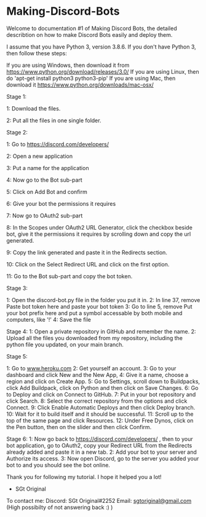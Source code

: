 # Making-Discord-Bots

Welcome to documentation #1 of Making Discord Bots, the detailed describtion on how to make Discord Bots easily and deploy them.



I assume that you have Python 3, version 3.8.6.
If you don't have Python 3, then follow these steps:

If you are using Windows, then download it from https://www.python.org/download/releases/3.0/ 
If you are using Linux, then do 'apt-get install python3 python3-pip'
If you are using Mac, then download it https://www.python.org/downloads/mac-osx/ 

Stage 1:

1: Download the files.

2: Put all the files in one single folder.

Stage 2:

1: Go to https://discord.com/developers/

2: Open a new application

3: Put a name for the application

4: Now go to the Bot sub-part

5: Click on Add Bot and confirm

6: Give your bot the permissions it requires

7: Now go to OAuth2 sub-part

8: In the Scopes under OAuth2 URL Generator, click the checkbox beside bot, give it the permissions it requires by scrolling down and copy the url generated.

9: Copy the link generated and paste it in the Redirects section.

10: Click on the Select Redirect URL and click on the first option.

11: Go to the Bot sub-part and copy the bot token.

Stage 3:

1: Open the discord-bot.py file in the folder you put it in.
2: In line 37, remove Paste bot token here and paste your bot token
3: Go to line 5, remove Put your bot prefix here and put a symbol accessable by both mobile and computers, like '!'
4: Save the file

Stage 4:
1: Open a private repository in GitHub and remember the name.
2: Upload all the files you downloaded from my repository, including the python file you updated, on your main branch.

Stage 5:

1: Go to www.heroku.com
2: Get yourself an account.
3: Go to your dashboard and click New and the New App,
4: Give it a name, choose a region and click on Create App.
5: Go to Settings, scroll down to Buildpacks, click Add Buildpack, click on Python and then click on Save Changes.
6: Go to Deploy and click on Connect to GitHub.
7: Put in your bot repository and click Search.
8: Select the correct repository from the options and click Connect.
9: Click Enable Automatic Deploys and then click Deploy branch.
10: Wait for it to build itself and it should be successful.
11: Scroll up to the top of the same page and click Resources.
12: Under Free Dynos, click on the Pen button, then on the slider and then click Confirm.

Stage 6:
1: Now go back to https://discord.com/developers/ , then to your bot application, go to OAuth2, copy your Redirect URL from the Redirects already added and paste it in a new tab.
2: Add your bot to your server and Authorize its access.
3: Now open Discord, go to the server you added your bot to and you should see the bot online.



Thank you for following my tutorial. I hope it helped you a lot!

- SGt Original



To contact me:
Discord: SGt Original#2252
Email: sgtoriginal@gmail.com (High possibilty of not answering back :) )
